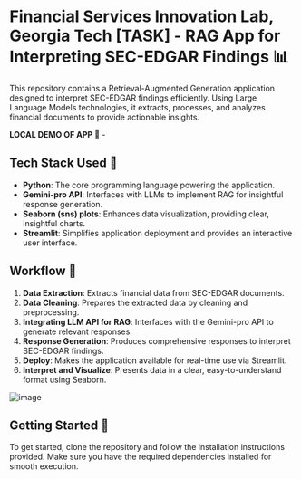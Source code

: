 # Financial Services Innovation Lab, Georgia Tech [TASK] - RAG App for Interpreting SEC-EDGAR Findings :bar_chart:

This repository contains a Retrieval-Augmented Generation application designed to interpret SEC-EDGAR findings efficiently. Using Large Language Models technologies, it extracts, processes, and analyzes financial documents to provide actionable insights.

**LOCAL DEMO OF APP :calling:** - 

## Tech Stack Used :page_facing_up:
- **Python**: The core programming language powering the application.
- **Gemini-pro API**: Interfaces with LLMs to implement RAG for insightful response generation.
- **Seaborn (sns) plots**: Enhances data visualization, providing clear, insightful charts.
- **Streamlit**: Simplifies application deployment and provides an interactive user interface.

## Workflow :page_facing_up:
1. **Data Extraction**: Extracts financial data from SEC-EDGAR documents.
2. **Data Cleaning**: Prepares the extracted data by cleaning and preprocessing.
3. **Integrating LLM API for RAG**: Interfaces with the Gemini-pro API to generate relevant responses.
4. **Response Generation**: Produces comprehensive responses to interpret SEC-EDGAR findings.
5. **Deploy**: Makes the application available for real-time use via Streamlit.
6. **Interpret and Visualize**: Presents data in a clear, easy-to-understand format using Seaborn.

![image](https://github.com/ShubhMittal44/Georgia-Tech-Work/assets/76169253/4877d4e1-01f8-4272-ad2d-c3b8ac83b63f)




## Getting Started :key:
To get started, clone the repository and follow the installation instructions provided. Make sure you have the required dependencies installed for smooth execution.

